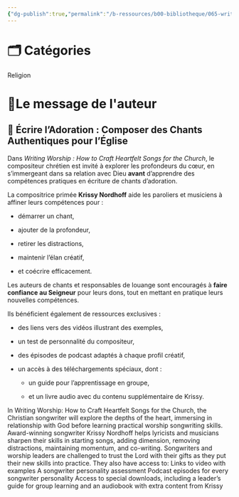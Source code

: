 ```yaml
---
{"dg-publish":true,"permalink":"/b-ressources/b00-bibliotheque/065-writing-worship-krissy-nordhoff/","title":"Writing Worship","tags":["📓Book"],"noteIcon":""}
---
```



# 🗂 Catégories 
Religion

# 📍Le message de l'auteur
## 🙌 Écrire l’Adoration : Composer des Chants Authentiques pour l’Église

Dans _Writing Worship : How to Craft Heartfelt Songs for the Church_, le compositeur chrétien est invité à explorer les profondeurs du cœur, en s’immergeant dans sa relation avec Dieu **avant** d’apprendre des compétences pratiques en écriture de chants d’adoration.

La compositrice primée **Krissy Nordhoff** aide les paroliers et musiciens à affiner leurs compétences pour :

- démarrer un chant,
    
- ajouter de la profondeur,
    
- retirer les distractions,
    
- maintenir l’élan créatif,
    
- et coécrire efficacement.
    

Les auteurs de chants et responsables de louange sont encouragés à **faire confiance au Seigneur** pour leurs dons, tout en mettant en pratique leurs nouvelles compétences.

Ils bénéficient également de ressources exclusives :

- des liens vers des vidéos illustrant des exemples,
    
- un test de personnalité du compositeur,
    
- des épisodes de podcast adaptés à chaque profil créatif,
    
- un accès à des téléchargements spéciaux, dont :
    
    - un guide pour l’apprentissage en groupe,
        
    - et un livre audio avec du contenu supplémentaire de Krissy.


In Writing Worship: How to Craft Heartfelt Songs for the Church, the Christian songwriter will explore the depths of the heart, immersing in relationship with God before learning practical worship songwriting skills. Award-winning songwriter Krissy Nordhoff helps lyricists and musicians sharpen their skills in starting songs, adding dimension, removing distractions, maintaining momentum, and co-writing. Songwriters and worship leaders are challenged to trust the Lord with their gifts as they put their new skills into practice. They also have access to: Links to video with examples A songwriter personality assessment Podcast episodes for every songwriter personality Access to special downloads, including a leader’s guide for group learning and an audiobook with extra content from Krissy